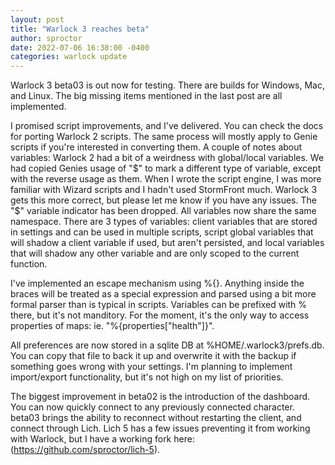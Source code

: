 ```yaml
---
layout: post
title: "Warlock 3 reaches beta"
author: sproctor
date: 2022-07-06 16:38:00 -0400
categories: warlock update
---
```

Warlock 3 beta03 is out now for testing. There are builds for Windows, Mac, and Linux. The big missing items mentioned in the last post are all implemented.

I promised script improvements, and I've delivered. You can check the docs for porting Warlock 2 scripts. The same process will mostly apply to Genie scripts if you're interested in converting them. A couple of notes about variables: Warlock 2 had a bit of a weirdness with global/local variables. We had copied Genies usage of "$" to mark a different type of variable, except with the reverse usage as them. When I wrote the script engine, I was more familiar with Wizard scripts and I hadn't used StormFront much. Warlock 3 gets this more correct, but please let me know if you have any issues. The "$" variable indicator has been dropped. All variables now share the same namespace. There are 3 types of variables: client variables that are stored in settings and can be used in multiple scripts, script global variables that will shadow a client variable if used, but aren't persisted, and local variables that will shadow any other variable and are only scoped to the current function.

I've implemented an escape mechanism using %{}. Anything inside the braces will be treated as a special expression and parsed using a bit more formal parser than is typical in scripts. Variables can be prefixed with % there, but it's not manditory. For the moment, it's the only way to access properties of maps: ie. "%{properties["health"]}". 

All preferences are now stored in a sqlite DB at %HOME/.warlock3/prefs.db. You can copy that file to back it up and overwrite it with the backup if something goes wrong with your settings. I'm planning to implement import/export functionality, but it's not high on my list of priorities.

The biggest improvement in beta02 is the introduction of the dashboard. You can now quickly connect to any previously connected character. beta03 brings the ability to reconnect without restarting the client, and connect through Lich. Lich 5 has a few issues preventing it from working with Warlock, but I have a working fork here: (https://github.com/sproctor/lich-5).
